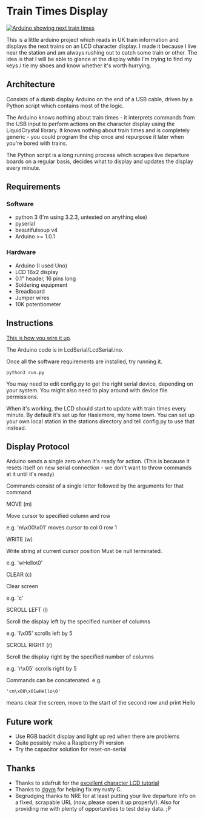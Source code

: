 Train Times Display
===================

[![Arduino showing next train times](http://farm9.staticflickr.com/8351/8328703591_f028941a37.jpg)](http://www.flickr.com/photos/orangebrompton/8328703591/)

This is a little arduino project which reads in UK train information and displays the next trains 
on an LCD character display. I made it because I live near the station and am always rushing out to
catch some train or other. The idea is that I will be able to glance at the display while I'm trying
to find my keys / tie my shoes and know whether it's worth hurrying.


Architecture
------------

Consists of a dumb display Arduino on the end of a USB cable, driven by a Python script which contains most of the logic.

The Arduino knows nothing about train times - it interprets commands from the USB input to perform actions
on the character display using the LiquidCrystal library. It knows nothing about train times and is completely generic - 
you could program the chip once and repurpose it later when you're bored with trains.

The Python script is a long running process which scrapes live departure boards on a regular basis, decides what to display 
and updates the display every minute.


Requirements
------------

### Software ###

* python 3 (I'm using 3.2.3, untested on anything else)
* pyserial
* beautifulsoup v4
* Arduino >= 1.0.1

### Hardware ###

* Arduino (I used Uno)
* LCD 16x2 display
* 0.1" header, 16 pins long
* Soldering equipment
* Breadboard
* Jumper wires
* 10K potentiometer


Instructions
------------

[This is how you wire it up](http://learn.adafruit.com/character-lcds/wiring-a-character-lcd).

The Arduino code is in LcdSerial/LcdSerial.ino.

Once all the software requirements are installed, try running it.

    python3 run.py

You may need to edit config.py to get the right serial device, depending on your system. You might also need to 
play around with device file permissions.

When it's working, the LCD should start to update with train times every minute. By default it's set up for Haslemere,
my home town. You can set up your own local station in the stations directory and tell config.py to use that instead.


Display Protocol
----------------

Arduino sends a single zero when it's ready for action. (This is because it resets
itself on new serial connection - we don't want to throw commands at it until it's ready)

Commands consist of a single letter followed by the arguments for that command

MOVE (m)

Move cursor to specified column and row

e.g. 'm\x00\x01' moves cursor to col 0 row 1


WRITE (w)

Write string at current cursor position
Must be null terminated.

e.g. 'wHello\0'


CLEAR (c)

Clear screen

e.g. 'c'


SCROLL LEFT (l)

Scroll the display left by the specified number of columns

e.g. 'l\x05' scrolls left by 5


SCROLL RIGHT (r)

Scroll the display right by the specified number of columns

e.g. 'r\x05' scrolls right by 5


Commands can be concatenated. e.g.

    'cm\x00\x01wHello\0'
    
means clear the screen, move to the start of the second row and print Hello


Future work
-----------

* Use RGB backlit display and light up red when there are problems
* Quite possibly make a Raspberry Pi version
* Try the capacitor solution for reset-on-serial


Thanks
------
* Thanks to adafruit for the [excellent character LCD tutorial](http://learn.adafruit.com/character-lcds/overview)
* Thanks to [dgym](https://github.com/dgym) for helping fix my rusty C.
* Begrudging thanks to NRE for at least putting your live departure info on a fixed, scrapable URL (now, please open it up properly!). Also for providing me with plenty of opportunities to test delay data. ;P
